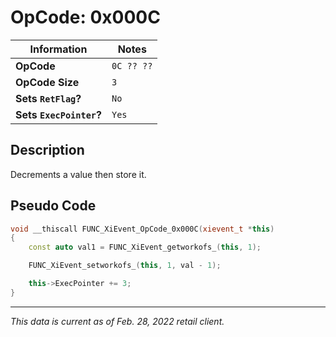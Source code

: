 # OpCode: 0x000C

| Information               | Notes |
|---                        |---    |
| **OpCode**                | `0C ?? ??` |
| **OpCode Size**           | `3`   |
| **Sets `RetFlag`?**       | `No`  |
| **Sets `ExecPointer`?**   | `Yes` |

## Description

Decrements a value then store it.

## Pseudo Code

```cpp
void __thiscall FUNC_XiEvent_OpCode_0x000C(xievent_t *this)
{
    const auto val1 = FUNC_XiEvent_getworkofs_(this, 1);

    FUNC_XiEvent_setworkofs_(this, 1, val - 1);

    this->ExecPointer += 3;
}
```

---

_This data is current as of Feb. 28, 2022 retail client._